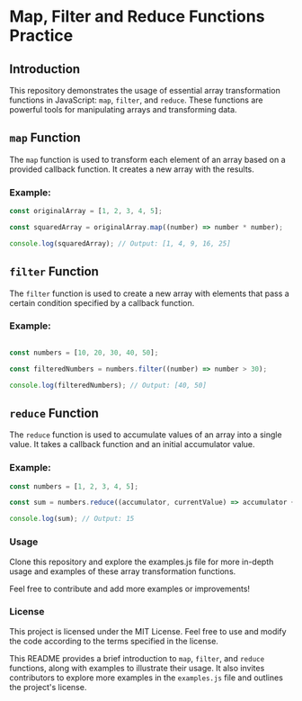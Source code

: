 # Map, Filter and Reduce Functions Practice


## Introduction

This repository demonstrates the usage of essential array transformation functions in JavaScript: `map`, `filter`, and `reduce`. These functions are powerful tools for manipulating arrays and transforming data.

## `map` Function

The `map` function is used to transform each element of an array based on a provided callback function. It creates a new array with the results.

### Example:

```javascript
const originalArray = [1, 2, 3, 4, 5];

const squaredArray = originalArray.map((number) => number * number);

console.log(squaredArray); // Output: [1, 4, 9, 16, 25]

```
## `filter` Function

The `filter` function is used to create a new array with elements that pass a certain condition specified by a callback function.

### Example:

```javascript

const numbers = [10, 20, 30, 40, 50];

const filteredNumbers = numbers.filter((number) => number > 30);

console.log(filteredNumbers); // Output: [40, 50]
```

## `reduce` Function

The `reduce` function is used to accumulate values of an array into a single value. It takes a callback function and an initial accumulator value.

### Example:

```javascript
const numbers = [1, 2, 3, 4, 5];

const sum = numbers.reduce((accumulator, currentValue) => accumulator + currentValue, 0);

console.log(sum); // Output: 15
```
### Usage

Clone this repository and explore the examples.js file for more in-depth usage and examples of these array transformation functions.

Feel free to contribute and add more examples or improvements!

### License

This project is licensed under the MIT License. Feel free to use and modify the code according to the terms specified in the license.

This README provides a brief introduction to `map`, `filter`, and `reduce` functions, along with examples to illustrate their usage. It also invites contributors to explore more examples in the `examples.js` file and outlines the project's license.
